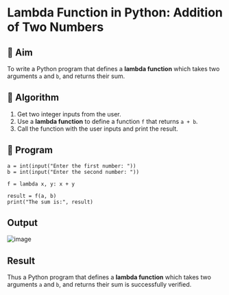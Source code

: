 # Lambda Function in Python: Addition of Two Numbers

## 🎯 Aim
To write a Python program that defines a **lambda function** which takes two arguments `a` and `b`, and returns their sum.

## 🧠 Algorithm
1. Get two integer inputs from the user.
2. Use a **lambda function** to define a function `f` that returns `a + b`.
3. Call the function with the user inputs and print the result.

## 🧾 Program
```
a = int(input("Enter the first number: "))
b = int(input("Enter the second number: "))

f = lambda x, y: x + y

result = f(a, b)
print("The sum is:", result)

```

## Output

![image](https://github.com/user-attachments/assets/95ef836f-f630-44a3-86f9-0e3a0e29c9bf)


## Result
Thus a Python program that defines a **lambda function** which takes two arguments `a` and `b`, and returns their sum is successfully verified.
